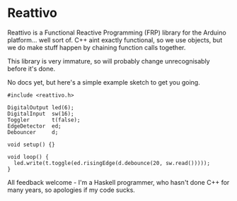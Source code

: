 # Reattivo

Reattivo is a Functional Reactive Programming (FRP) library for the Arduino
platform... well sort of. C++ aint exactly functional, so we use objects, but we
do make stuff happen by chaining function calls together.

This library is very immature, so will probably change unrecognisably before
it's done.

No docs yet, but here's a simple example sketch to get you going.

```Arduino
#include <reattivo.h>

DigitalOutput led(6);
DigitalInput  sw(16);
Toggler       t(false);
EdgeDetector  ed;
Debouncer     d;

void setup() {}

void loop() {
  led.write(t.toggle(ed.risingEdge(d.debounce(20, sw.read()))));
}
```

All feedback welcome - I'm a Haskell programmer, who hasn't done C++ for many
years, so apologies if my code sucks.
